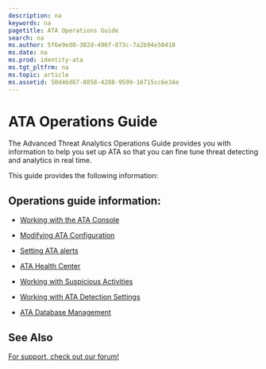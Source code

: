 ```yaml
---
description: na
keywords: na
pagetitle: ATA Operations Guide
search: na
ms.author: 5f6e9ed0-302d-496f-873c-7a2b94e50410
ms.date: na
ms.prod: identity-ata
ms.tgt_pltfrm: na
ms.topic: article
ms.assetid: 50d46d67-8858-4288-9599-16715cc6e34e
---
```

# ATA Operations Guide
The Advanced Threat Analytics Operations Guide provides you with information to help you set up ATA so that you can fine tune threat detecting and analytics in real time.

This guide provides the following information:

## Operations guide information:

- [Working with the ATA Console](../Topic/Working_with_the_ATA_Console.md)

- [Modifying ATA Configuration](../Topic/Modifying_ATA_Configuration.md)

- [Setting ATA alerts](../Topic/Setting_ATA_alerts.md)

- [ATA Health Center](../Topic/ATA_Health_Center.md)

- [Working with Suspicious Activities](../Topic/Working_with_Suspicious_Activities.md)

- [Working with ATA Detection Settings](../Topic/Working_with_ATA_Detection_Settings.md)

- [ATA Database Management](../Topic/ATA_Database_Management.md)

## See Also
[For support, check out our forum!](https://social.technet.microsoft.com/Forums/security/en-US/home?forum=mata)

